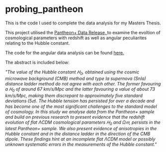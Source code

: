 # probing_pantheon
This is the code I used to complete the data analysis for my Masters Thesis. 

This project utilised the <a href="https://github.com/PantheonPlusSH0ES/DataRelease)https://github.com/PantheonPlusSH0ES/DataRelease">Pantheon+ Data Release, </a> to examine the evoltion of cosmological parameters with redshift as well as angular peculiarites relating to the Hubble constant. 

The code for the angular data analysis can be found <a href="https://github.com/ruairi-mcc/probing_pantheon/blob/main/pantheon%2B_angles_final.ipynb">here.</a> 

The abstract is included below:</br>

<i>"The value of the Hubble constant 𝐻<sub>0</sub>, obtained using the cosmic microwave background (CMB) method and type Ia supernova (SnIa) distance ladder method do not agree with each other. The former favouring a 𝐻<sub>0</sub> of around 67 km/s/Mpc and the latter favouring a value of about 73 km/s/Mpc, making them discrepant to approximately five standard deviations (5𝜎). The Hubble tension has persisted for over a decade and has become one of the most significant challenges to the standard model of cosmology. In this study we analyse data from the Pantheon+ sample and build on previous research to present evidence that the redshift evolution of flat ΛCDM cosmological parameters 𝐻<sub>0</sub> and Ω𝑚, persists in the latest Pantheon+ sample. We also present evidence of anisotropies in the Hubble constant and in the distance ladder in the direction of the CMB dipole. These findings hint at an incomplete flat ΛCDM model or possibly unknown systematic errors in the measurements of the Hubble constant."</i> 

